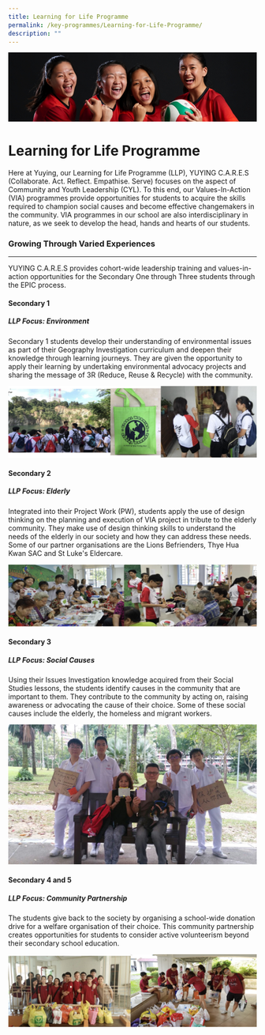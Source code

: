 ```yaml
---
title: Learning for Life Programme
permalink: /key-programmes/Learning-for-Life-Programme/
description: ""
---
```

![](/images/KeyProgrammes.jpg)

Learning for Life Programme
===========================

Here at Yuying, our Learning for Life Programme (LLP), YUYING C.A.R.E.S (Collaborate. Act. Reflect. Empathise. Serve) focuses on the aspect of Community and Youth Leadership (CYL). To this end, our Values-In-Action (VIA) programmes provide opportunities for students to acquire the skills required to champion social causes and become effective changemakers in the community. VIA programmes in our school are also interdisciplinary in nature, as we seek to develop the head, hands and hearts of our students.

### Growing Through Varied Experiences
----------------------------------

YUYING C.A.R.E.S provides cohort-wide leadership training and values-in-action opportunities for the Secondary One through Three students through the EPIC process. 

#### Secondary 1

##### LLP Focus: Environment

Secondary 1 students develop their understanding of environmental issues as part of their Geography Investigation curriculum and deepen their knowledge through learning journeys. They are given the opportunity to apply their learning by undertaking environmental advocacy projects and sharing the message of 3R (Reduce, Reuse & Recycle) with the community.

![](/images/LLP1.png)

#### Secondary 2

##### LLP Focus: Elderly

Integrated into their Project Work (PW), students apply the use of design thinking on the planning and execution of VIA project in tribute to the elderly community. They make use of design thinking skills to understand the needs of the elderly in our society and how they can address these needs. Some of our partner organisations are the Lions Befrienders, Thye Hua Kwan SAC and St Luke's Eldercare.

![](/images/LLP2.png)

#### Secondary 3

##### LLP Focus: Social Causes

Using their Issues Investigation knowledge acquired from their Social Studies lessons, the students identify causes in the community that are important to them. They contribute to the community by acting on, raising awareness or advocating the cause of their choice. Some of these social causes include the elderly, the homeless and migrant workers.

![](/images/LLP3.jpeg)

#### Secondary 4 and 5

##### LLP Focus: Community Partnership

The students give back to the society by organising a school-wide donation drive for a welfare organisation of their choice. This community partnership creates opportunities for students to consider active volunteerism beyond their secondary school education.

![](/images/LLP4.png)
